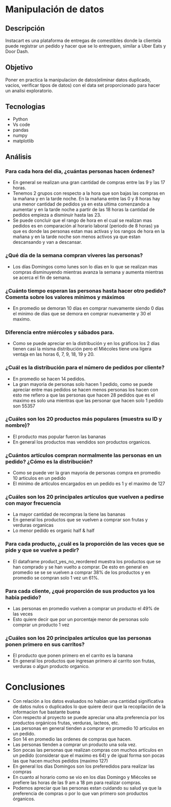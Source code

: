 # Manipulación de datos

## Descripción
Instacart es una plataforma de entregas de comestibles donde la clientela puede registrar un pedido y hacer que se lo entreguen, similar a Uber Eats y Door Dash.

## Objetivo
Poner en practica la manipulacion de datos(eliminar datos duplicado, vacios, verificar tipos de datos) con el data set proporcionado para hacer un analisi exploratorio. 

## Tecnologias
- Python
- Vs code
- pandas
- numpy
- matplotlib

## Análisis
### Para cada hora del día, ¿cuántas personas hacen órdenes?
- En general se realizan una gran cantidad de compras entre las 9 y las 17 horas.
- Tenemos 2 grupos con respecto a la hora que son bajas las compras en la mañana y en la tarde noche. En la mañana entre las 0 y 8 horas hay una menor cantidad de pedidos ya en esta ultima comenzando a aumentar y en la tarde noche a partir de las 18 horas la cantidad de pedidos empieza a disminuir hasta las 23.
- Se puede concluir que el rango de hora en el cual se realizan mas pedidos es en comparación al horario laboral (periodo de 8 horas) ya que es donde las personas estan mas activas y los rangos de hora en la mañana y en la tarde noche son menos activos ya que estan descansando y van a descansar.

### ¿Qué día de la semana compran víveres las personas?
- Los días Domingos como lunes son lo días en lo que se realizan mas compras disminuyendo mientras avanza la semana y aumenta mientras se acerca el fin de semana.

### ¿Cuánto tiempo esperan las personas hasta hacer otro pedido? Comenta sobre los valores mínimos y máximos
- En promedio se demoran 10 días en comprar nuevamente siendo 0 días el minimo de días que se demora en comprar nuevamente y 30 el maximo.

### Diferencia entre miércoles y sábados para. 

- Como se puede apreciar en la distribución y en los gráficos los 2 días tienen casi la misma distribución pero el Miécoles tiene una ligera ventaja en las horas 6, 7, 9, 18, 19 y 20.

### ¿Cuál es la distribución para el número de pedidos por cliente?
- En promedio se hacen 14 pedidos.
- La gran mayoria de personas solo hacen 1 pedido, como se puede apreciar entre mas pedidos se hacen menos personas los hacen con esto me refiero a que las personas que hacen 28 pedidos que es el maximo es solo una mientras que las personar que hacen solo 1 pedido son 55357

### ¿Cuáles son los 20 productos más populares (muestra su ID y nombre)?
- El producto mas popular fueron las bananas
- En general los productos mas vendidos son productos organicos.

### ¿Cuántos artículos compran normalmente las personas en un pedido? ¿Cómo es la distribución?
- Como se puede ver la gran mayoria de personas compra en promedio 10 articulos en un pedido
- El minimo de articulos encargados en un pedido es 1 y el maximo de 127

### ¿Cuáles son los 20 principales artículos que vuelven a pedirse con mayor frecuencia
- La mayor cantidad de recompras la tiene las bananas
- En general los productos que se vuelven a comprar son frutas y verduras organicas
- Lo menor pedido es organic half & half

### Para cada producto, ¿cuál es la proporción de las veces que se pide y que se vuelve a pedir?
- El dataframe product_yes_no_reordered muestra los productos que se han comprado y se han vuelto a comprar. De esto en general  en promedio se se se vuelven a comprar 38% de los productos y en promedio se compran solo 1 vez un 61%.

### Para cada cliente, ¿qué proporción de sus productos ya los había pedido?
- Las personas en promedio vuelven a comprar un producto el 49% de las veces 
- Esto quiere decir que por un porcentaje menor de personas solo comprar un producto 1 vez

###  ¿Cuáles son los 20 principales artículos que las personas ponen primero en sus carritos?
- El producto que ponen primero en el carrito es la banana
- En general los productos que ingresan primero al carrito son frutas, verduras o algun producto organico.

# Conclusiones 
- Con relación a los datos evaluados no habian una cantidad significativa de datos nulos o duplicados lo que quiere decir que
la recopilación de la informacíon fue bastante buena
- Con respecto al proyecto se puede apreciar una alta preferencia por los productos orgánicos frutas, verduras, lacteos, etc. 
- Las personas en general tienden a comprar en promedio 10 articulos en un pedido.
- Son 14 en promedio las ordenes de compras que hacen. 
- Las personas tienden a comprar un producto una sola vez.
- Son pocas las personas que realizan compras con muchos artículos en un pedido (considerar que el maximo es 64) y 
de igual forma son pocas las que hacen muchos pedidos (maximo 127)
- En general los días Domingos son los preferedidos para realizar las compras
- En cuanto al horario como se vio en los días Domingo y Miécoles se prefiere las horas de las 9 am a 18 pm para realizar compras.
- Podemos apreciar que las personas estan cuidando su salud ya que la preferencia de compras o por lo que van primero 
son productos órganicos. 
